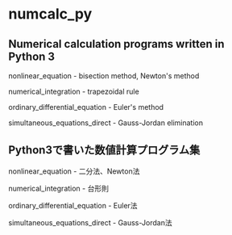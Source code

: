 # numcalc_py

## Numerical calculation programs written in Python 3
nonlinear_equation - bisection method, Newton's method

numerical_integration - trapezoidal rule

ordinary_differential_equation - Euler's method

simultaneous_equations_direct - Gauss-Jordan elimination


## Python3で書いた数値計算プログラム集
nonlinear_equation - 二分法、Newton法

numerical_integration - 台形則

ordinary_differential_equation - Euler法

simultaneous_equations_direct - Gauss-Jordan法

